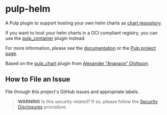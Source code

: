 # pulp-helm

A Pulp plugin to support hosting your own helm charts as [chart repository](https://helm.sh/docs/topics/chart_repository/#helm).

If you want to host your helm charts in a OCI compliant registry, you can use the [pulp_container](https://github.com/pulp/pulp_container) plugin instead.

For more information, please see the [documentation](docs/index.rst) or the [Pulp project page](https://pulpproject.org/).

Based on the [pulp_chart](https://github.com/ananace/pulp_chart) plugin from [Alexander "Ananace" Olofsson](https://github.com/ananace).

How to File an Issue
--------------------


File through this project's GitHub issues and appropriate labels.


> **WARNING** Is this security related? If so, please follow the [Security Disclosures](https://docs.pulpproject.org/pulpcore/bugs-features.html#security-bugs) procedure.
